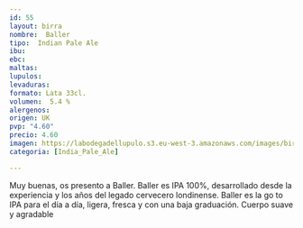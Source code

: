 ```yaml
---
id: 55
layout: birra
nombre:  Baller
tipo:  Indian Pale Ale
ibu: 
ebc:
maltas: 
lupulos: 
levaduras: 
formato: Lata 33cl.
volumen:  5.4 %
alergenos: 
origen: UK
pvp: "4.60"
precio: 4.60
imagen: https://labodegadellupulo.s3.eu-west-3.amazonaws.com/images/birras/baller.jpg
categoria: [India_Pale_Ale]

---
```

Muy buenas, os presento a Baller. Baller es IPA 100%, desarrollado desde la experiencia y los años del legado cervecero londinense. Baller es la go to IPA para el día a día, ligera, fresca y con una baja graduación. Cuerpo suave y agradable






























